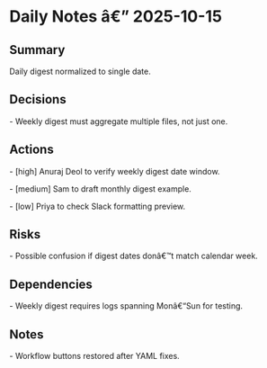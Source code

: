 ﻿# Daily Notes â€” 2025-10-15



## Summary

Daily digest normalized to single date.



## Decisions

\- Weekly digest must aggregate multiple files, not just one.



## Actions

\- [high] Anuraj Deol to verify weekly digest date window.

\- [medium] Sam to draft monthly digest example.

\- [low] Priya to check Slack formatting preview.



## Risks

\- Possible confusion if digest dates donâ€™t match calendar week.



## Dependencies

\- Weekly digest requires logs spanning Monâ€“Sun for testing.



## Notes

\- Workflow buttons restored after YAML fixes.





